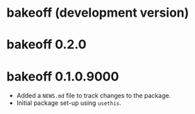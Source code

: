 # bakeoff (development version)

# bakeoff 0.2.0

# bakeoff 0.1.0.9000

* Added a `NEWS.md` file to track changes to the package.
* Initial package set-up using `usethis`.

